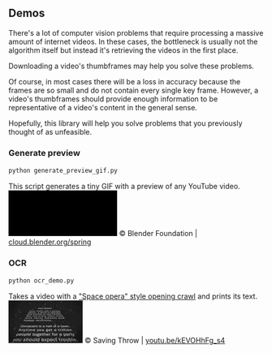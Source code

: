## Demos

There's a lot of computer vision problems that require processing a massive amount of internet videos. In these cases, the bottleneck is usually not the algorithm itself but instead it's retrieving the videos in the first place.  

Downloading a video's thumbframes may help you solve these problems.  

Of course, in most cases there will be a loss in accuracy because the frames are so small and do not contain every single key frame. However, a video's thumbframes should provide enough information to be representative of a video's content in the general sense.  

Hopefully, this library will help you solve problems that you previously thought of as unfeasible.  


### Generate preview  
```sh
python generate_preview_gif.py
```  
This script generates a tiny GIF with a preview of any YouTube video.  
![A tiny animated image showing a preview of what happens in the actual video.](/docs/img/WhWc3b3KhnY.gif) © Blender Foundation | [cloud.blender.org/spring](https://cloud.blender.org/films/spring)  

### OCR  
```sh
python ocr_demo.py
```  
Takes a video with a ["Space opera" style opening crawl](https://en.wikipedia.org/wiki/Star_Wars_opening_crawl#Origin) and prints its text.  
![A long text in a perspective projection crawling up and away from the user towards the horizon, in a style typical of movies in the Space Opera genre.](/docs/img/starnoirs.png) ©  Saving Throw | [youtu.be/kEVOHhFg_s4](https://www.youtube.com/watch?v=kEVOHhFg_s4)  
